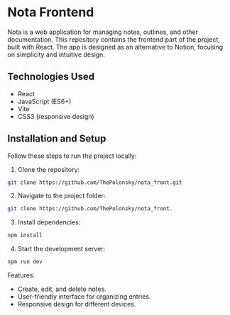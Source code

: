 # Nota Frontend

Nota is a web application for managing notes, outlines, and other documentation. This repository contains the frontend part of the project, built with React. The app is designed as an alternative to Notion, focusing on simplicity and intuitive design.

## Technologies Used
- React
- JavaScript (ES6+)
- Vite
- CSS3 (responsive design)

## Installation and Setup
Follow these steps to run the project locally:

1. Clone the repository:
  ```bash
  git clone https://github.com/ThePolonsky/nota_front.git
  ```

2.	Navigate to the project folder:
  ```bash
  git clone https://github.com/ThePolonsky/nota_front.
  ```

3.	Install dependencies:
  ```bash
  npm install
  ```

4.	Start the development server:
  ```bash
  npm run dev
  ```
Features:
- Create, edit, and delete notes.
- User-friendly interface for organizing entries.
- Responsive design for different devices.
